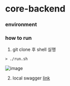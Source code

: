 # core-backend

### environment

### how to run

1. git clone 후 shell 실행

```shell
> ./run.sh
```

![image](https://github.com/Our-Class-Bank/core-backend/assets/55722186/b641f76e-c927-4b2c-9258-0052ffcbe288)

2. local swagger [link](http://localhost:8080/swagger-ui/index.html#/)

